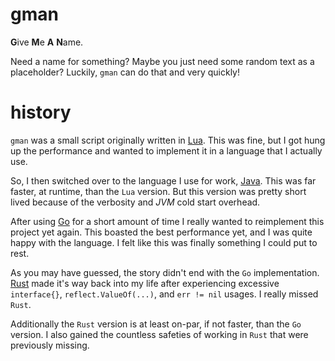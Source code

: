 # gman

**G**ive **M**e **A** **N**ame.

Need a name for something? Maybe you just need some random text as a placeholder?
Luckily, `gman` can do that and very quickly! 

# history

`gman` was a small script originally written in [Lua](https://lua.org/).
This was fine, but I got hung up the performance and wanted to implement it in
a language that I actually use.

So, I then switched over to the language I use for work, 
[Java](https://openjdk.net/). This was far faster, at runtime, than the `Lua`
version. But this version was pretty short lived because of the verbosity and
*JVM* cold start overhead.

After using [Go](https://golang.org/) for a short amount of time I really wanted
to reimplement this project yet again. This boasted the best performance yet,
and I was quite happy with the language. I felt like this was finally something
I could put to rest.

As you may have guessed, the story didn't end with the `Go` implementation.
[Rust](https://rust-lang.org/) made it's way back into my life after 
experiencing excessive `interface{}`, `reflect.ValueOf(...)`, and `err != nil`
usages. I really missed `Rust`.

Additionally the `Rust` version is at least on-par, if not faster, than the `Go`
version. I also gained the countless safeties of working in `Rust` that were
previously missing.
